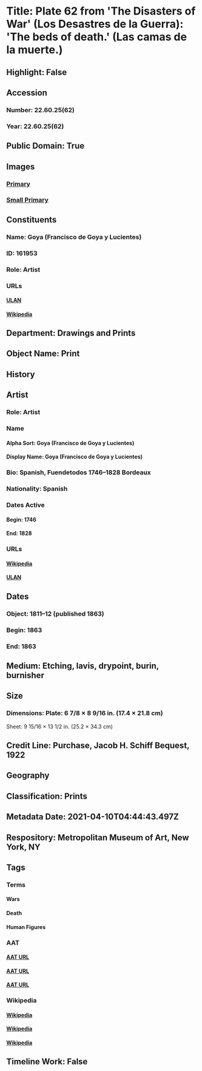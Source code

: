 # Title: Plate 62  from 'The Disasters of War' (Los Desastres de la Guerra): 'The beds of death.' (Las camas de la muerte.)
## Highlight: False
## Accession
### Number: 22.60.25(62)
### Year: 22.60.25(62)
## Public Domain: True
## Images
### [Primary](https://images.metmuseum.org/CRDImages/dp/original/DP817454.jpg)
### [Small Primary](https://images.metmuseum.org/CRDImages/dp/web-large/DP817454.jpg)
## Constituents
### Name: Goya (Francisco de Goya y Lucientes)
### ID: 161953
### Role: Artist
### URLs
#### [ULAN](http://vocab.getty.edu/page/ulan/500118936)
#### [Wikipedia](https://www.wikidata.org/wiki/Q5432)
## Department: Drawings and Prints
## Object Name: Print
## History
## Artist
### Role: Artist
### Name
#### Alpha Sort: Goya (Francisco de Goya y Lucientes)
#### Display Name: Goya (Francisco de Goya y Lucientes)
### Bio: Spanish, Fuendetodos 1746–1828 Bordeaux
### Nationality: Spanish
### Dates Active
#### Begin: 1746
#### End: 1828
### URLs
#### [Wikipedia](https://www.wikidata.org/wiki/Q5432)
#### [ULAN](http://vocab.getty.edu/page/ulan/500118936)
## Dates
### Object: 1811–12 (published 1863)
### Begin: 1863
### End: 1863
## Medium: Etching, lavis, drypoint, burin, burnisher
## Size
### Dimensions: Plate: 6 7/8 × 8 9/16 in. (17.4 × 21.8 cm)
Sheet: 9 15/16 × 13 1/2 in. (25.2 × 34.3 cm)
## Credit Line: Purchase, Jacob H. Schiff Bequest, 1922
## Geography
## Classification: Prints
## Metadata Date: 2021-04-10T04:44:43.497Z
## Respository: Metropolitan Museum of Art, New York, NY
## Tags
### Terms
#### Wars
#### Death
#### Human Figures
### AAT
#### [AAT URL](http://vocab.getty.edu/page/aat/300055314)
#### [AAT URL](http://vocab.getty.edu/page/aat/300151836)
#### [AAT URL](http://vocab.getty.edu/page/aat/300404114)
### Wikipedia
#### [Wikipedia]()
#### [Wikipedia]()
#### [Wikipedia]()
## Timeline Work: False